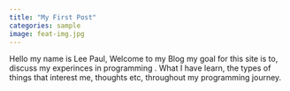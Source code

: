 ```yaml
---
title: "My First Post"
categories: sample
image: feat-img.jpg
---
```



Hello my name is Lee Paul, Welcome to my Blog my goal for this site is to, discuss my experinces in programming . What I have learn, the types of things that interest me, thoughts etc, throughout my programming journey.
